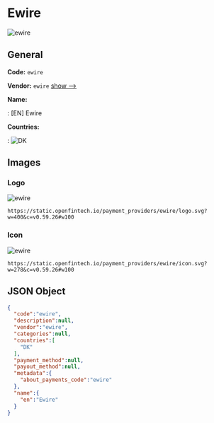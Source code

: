 
# Ewire 
![ewire](https://static.openfintech.io/payment_providers/ewire/logo.svg?w=400&c=v0.59.26#w100)  

## General 
 
**Code:** `ewire` 
 
**Vendor:** `ewire` [show -->](/vendors/ewire/) 
 
**Name:** 
 
:	[EN] Ewire 
 
 
**Countries:** 
 
:	![DK](https://cdnjs.cloudflare.com/ajax/libs/flag-icon-css/3.3.0/flags/4x3/dk.svg#w24)  

## Images 

### Logo 
 
![ewire](https://static.openfintech.io/payment_providers/ewire/logo.svg?w=400&c=v0.59.26#w100)  

```
https://static.openfintech.io/payment_providers/ewire/logo.svg?w=400&c=v0.59.26#w100
```  

### Icon 
 
![ewire](https://static.openfintech.io/payment_providers/ewire/icon.svg?w=278&c=v0.59.26#w100)  

```
https://static.openfintech.io/payment_providers/ewire/icon.svg?w=278&c=v0.59.26#w100
```  

## JSON Object 

```json
{
  "code":"ewire",
  "description":null,
  "vendor":"ewire",
  "categories":null,
  "countries":[
    "DK"
  ],
  "payment_method":null,
  "payout_method":null,
  "metadata":{
    "about_payments_code":"ewire"
  },
  "name":{
    "en":"Ewire"
  }
}
```  
